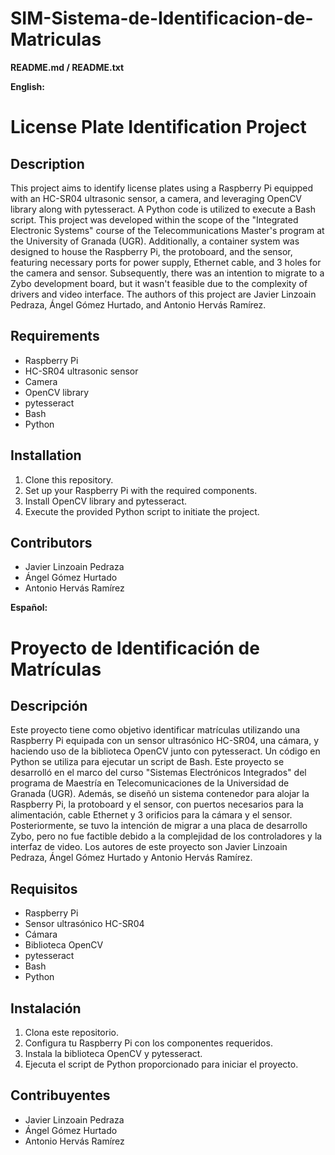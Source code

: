 # SIM-Sistema-de-Identificacion-de-Matriculas
**README.md / README.txt**

**English:**

# License Plate Identification Project

## Description

This project aims to identify license plates using a Raspberry Pi equipped with an HC-SR04 ultrasonic sensor, a camera, and leveraging OpenCV library along with pytesseract. A Python code is utilized to execute a Bash script. This project was developed within the scope of the "Integrated Electronic Systems" course of the Telecommunications Master's program at the University of Granada (UGR). Additionally, a container system was designed to house the Raspberry Pi, the protoboard, and the sensor, featuring necessary ports for power supply, Ethernet cable, and 3 holes for the camera and sensor. Subsequently, there was an intention to migrate to a Zybo development board, but it wasn't feasible due to the complexity of drivers and video interface. The authors of this project are Javier Linzoain Pedraza, Ángel Gómez Hurtado, and Antonio Hervás Ramírez.

## Requirements

- Raspberry Pi
- HC-SR04 ultrasonic sensor
- Camera
- OpenCV library
- pytesseract
- Bash
- Python

## Installation

1. Clone this repository.
2. Set up your Raspberry Pi with the required components.
3. Install OpenCV library and pytesseract.
4. Execute the provided Python script to initiate the project.

## Contributors

- Javier Linzoain Pedraza
- Ángel Gómez Hurtado
- Antonio Hervás Ramírez

**Español:**

# Proyecto de Identificación de Matrículas

## Descripción

Este proyecto tiene como objetivo identificar matrículas utilizando una Raspberry Pi equipada con un sensor ultrasónico HC-SR04, una cámara, y haciendo uso de la biblioteca OpenCV junto con pytesseract. Un código en Python se utiliza para ejecutar un script de Bash. Este proyecto se desarrolló en el marco del curso "Sistemas Electrónicos Integrados" del programa de Maestría en Telecomunicaciones de la Universidad de Granada (UGR). Además, se diseñó un sistema contenedor para alojar la Raspberry Pi, la protoboard y el sensor, con puertos necesarios para la alimentación, cable Ethernet y 3 orificios para la cámara y el sensor. Posteriormente, se tuvo la intención de migrar a una placa de desarrollo Zybo, pero no fue factible debido a la complejidad de los controladores y la interfaz de video. Los autores de este proyecto son Javier Linzoain Pedraza, Ángel Gómez Hurtado y Antonio Hervás Ramírez.

## Requisitos

- Raspberry Pi
- Sensor ultrasónico HC-SR04
- Cámara
- Biblioteca OpenCV
- pytesseract
- Bash
- Python

## Instalación

1. Clona este repositorio.
2. Configura tu Raspberry Pi con los componentes requeridos.
3. Instala la biblioteca OpenCV y pytesseract.
4. Ejecuta el script de Python proporcionado para iniciar el proyecto.

## Contribuyentes

- Javier Linzoain Pedraza
- Ángel Gómez Hurtado
- Antonio Hervás Ramírez
